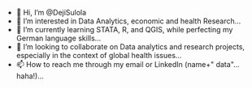 - 👋 Hi, I’m @DejiSulola
- 👀 I’m interested in Data Analytics, economic and health Research...
- 🌱 I’m currently learning STATA, R, and QGIS, while perfecting my German language skills...
- 💞️ I’m looking to collaborate on Data analytics and research projects, especially in the context of global health issues...
- 📫 How to reach me through my email or LinkedIn (name+" data"... haha!)...

<!---
DejiSulola/DejiSulola is a ✨ special ✨ repository because its `README.md` (this file) appears on your GitHub profile.
You can click the Preview link to take a look at your changes.
--->
